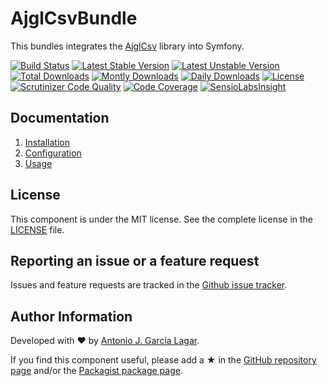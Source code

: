 AjglCsvBundle
=============

This bundles integrates the [AjglCsv](https://github.com/ajgarlag/AjglCsv) library into Symfony.

[![Build Status](https://travis-ci.org/ajgarlag/AjglCsvBundle.png?branch=master)](https://travis-ci.org/ajgarlag/AjglCsvBundle)
[![Latest Stable Version](https://poser.pugx.org/ajgl/csv-bundle/v/stable.png)](https://packagist.org/packages/ajgl/csv-bundle)
[![Latest Unstable Version](https://poser.pugx.org/ajgl/csv-bundle/v/unstable.png)](https://packagist.org/packages/ajgl/csv-bundle)
[![Total Downloads](https://poser.pugx.org/ajgl/csv-bundle/downloads.png)](https://packagist.org/packages/ajgl/csv-bundle)
[![Montly Downloads](https://poser.pugx.org/ajgl/csv-bundle/d/monthly.png)](https://packagist.org/packages/ajgl/csv-bundle)
[![Daily Downloads](https://poser.pugx.org/ajgl/csv-bundle/license.png)](https://packagist.org/packages/ajgl/csv-bundle)
[![License](https://poser.pugx.org/ajgl/csv-bundle/d/daily.png)](https://packagist.org/packages/ajgl/csv-bundle)
[![Scrutinizer Code Quality](https://scrutinizer-ci.com/g/ajgarlag/AjglCsvBundle/badges/quality-score.png?b=master)](https://scrutinizer-ci.com/g/ajgarlag/AjglCsvBundle/?branch=master)
[![Code Coverage](https://scrutinizer-ci.com/g/ajgarlag/AjglCsvBundle/badges/coverage.png?b=master)](https://scrutinizer-ci.com/g/ajgarlag/AjglCsvBundle/?branch=master)
[![SensioLabsInsight](https://insight.sensiolabs.com/projects/89898395-b388-427c-a962-82c28afdef37/mini.png)](https://insight.sensiolabs.com/projects/89898395-b388-427c-a962-82c28afdef37)


Documentation
-------------

1. [Installation](src/Resources/doc/index.md#installation)
2. [Configuration](src/Resources/doc/index.md#configuration)
3. [Usage](src/Resources/doc/index.md#usage)


License
-------

This component is under the MIT license. See the complete license in the [LICENSE] file.


Reporting an issue or a feature request
---------------------------------------

Issues and feature requests are tracked in the [Github issue tracker].


Author Information
------------------

Developed with ♥ by [Antonio J. García Lagar].

If you find this component useful, please add a ★ in the [GitHub repository page] and/or the [Packagist package page].

[LICENSE]: src/Resources/meta/LICENSE
[Github issue tracker]: https://github.com/ajgarlag/AjglCsvBundle/issues
[Antonio J. García Lagar]: http://aj.garcialagar.es
[GitHub repository page]: https://github.com/ajgarlag/AjglCsvBundle
[Packagist package page]: https://packagist.org/packages/ajgl/csv-bundle

